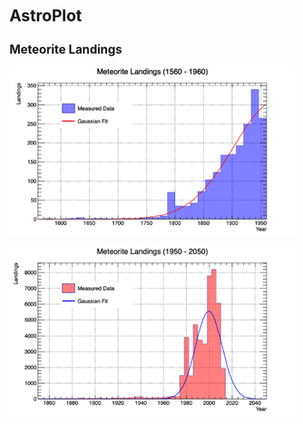 # AstroPlot

## Meteorite Landings

![](./results/MeteoriteLandings(1560-1960).png)

![](./results/MeteoriteLandings(1950-2050).png)